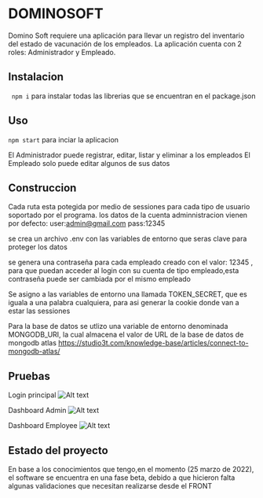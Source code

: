 # DOMINOSOFT
Domino Soft requiere una aplicación para llevar un registro del inventario del estado
de vacunación de los empleados.
La aplicación cuenta con 2 roles: Administrador y Empleado.

## Instalacion
``` npm i```
para instalar todas las librerias que se encuentran en el package.json

## Uso
```npm start``` para inciar la aplicacion

El Administrador puede registrar, editar, listar y eliminar a los empleados
El Empleado solo puede editar algunos de sus datos


## Construccion
Cada ruta esta potegida por medio de sessiones para cada tipo de usuario soportado por el programa.
los datos de la cuenta adminnistracion vienen por defecto: 
user:admin@gmail.com 
pass:12345

se crea un archivo .env con las variables de entorno que seras clave para proteger los datos

se genera una contraseña para cada empleado creado con el valor: 12345 , para que puedan acceder al login 
con su cuenta de tipo empleado,esta contraseña puede ser cambiada por el mismo empleado

Se asigno a las variables de entorno una llamada TOKEN_SECRET, que es iguala a una palabra cualquiera, para asi
generar la cookie donde van a estar las sessiones

Para la base de datos se utlizo una variable de entorno denominada MONGODB_URI, la cual almacena 
el valor de URL de la base de datos de mongodb atlas https://studio3t.com/knowledge-base/articles/connect-to-mongodb-atlas/

## Pruebas

Login principal
![Alt text](img/Login.JPG)

Dashboard Admin
![Alt text](img/Admin.JPG)

Dashboard Employee
![Alt text](img/HomeEmployee.JPG)

## Estado del proyecto
En base a los conocimientos que tengo,en el momento (25 marzo de 2022), el software se encuentra en una fase
beta, debido a que hicieron falta algunas validaciones que necesitan realizarse desde el FRONT
